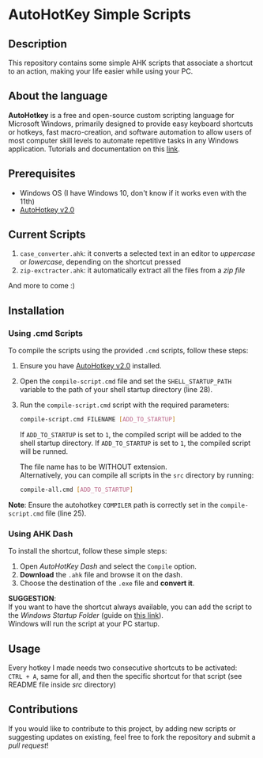 # AutoHotKey Simple Scripts

## Description
This repository contains some simple AHK scripts that associate a shortcut to an action, making your life easier while using your PC.

## About the language
**AutoHotkey** is a free and open-source custom scripting language for Microsoft Windows, primarily designed to provide easy keyboard shortcuts or hotkeys, fast macro-creation, and software automation to allow users of most computer skill levels to automate repetitive tasks in any Windows application. Tutorials and documentation on this [link](https://www.autohotkey.com/docs/v2/).

## Prerequisites
- Windows OS (I have Windows 10, don't know if it works even with the 11th)
- [AutoHotkey v2.0](https://www.autohotkey.com/download/)

## Current Scripts
1. `case_converter.ahk`: it converts a selected text in an editor to *uppercase* or *lowercase*, depending on the shortcut pressed
2. `zip-exctracter.ahk`: it automatically extract all the files from a *zip file*
   
And more to come :)

## Installation
### Using .cmd Scripts
To compile the scripts using the provided `.cmd` scripts, follow these steps:
1. Ensure you have [AutoHotkey v2.0](https://www.autohotkey.com/download/) installed.
2. Open the `compile-script.cmd` file and set the `SHELL_STARTUP_PATH` variable to the path of your shell startup directory (line 28).
3. Run the `compile-script.cmd` script with the required parameters:
    ```sh
    compile-script.cmd FILENAME [ADD_TO_STARTUP]
    ```
    If `ADD_TO_STARTUP` is set to `1`, the compiled script will be added to the shell startup directory.
    If `ADD_TO_STARTUP` is set to `1`, the compiled script will be runned.

    The file name has to be WITHOUT extension.  
    Alternatively, you can compile all scripts in the `src` directory by running:
    ```sh
    compile-all.cmd [ADD_TO_STARTUP]
    ```

**Note**: Ensure the autohotkey `COMPILER` path is correctly set in the `compile-script.cmd` file (line 25).

### Using AHK Dash
To install the shortcut, follow these simple steps:
1. Open *AutoHotKey Dash* and select the `Compile` option.
2. **Download** the `.ahk` file and browse it on the dash.
3. Choose the destination of the `.exe` file and **convert it**.


**SUGGESTION**:  
 If you want to have the shortcut always available, you can add the script to the *Windows Startup Folder* (guide on [this link](https://www.dell.com/support/kbdoc/en-us/000124550/how-to-add-app-to-startup-in-windows-10#:~:text=Add%20apps%20to%20startup%20in%20Windows%2010.&text=In%20the%20Run%20command%20field,key%20to%20open%20Startup%20folder.&text=Copy%20and%20paste%20the%20app,app%20is%20added%20to%20startup.)).  
Windows will run the script at your PC startup.

## Usage
Every hotkey I made needs two consecutive shortcuts to be activated:  
`CTRL + A`, same for all, and then the specific shortcut for that script (see README file inside *src* directory)

## Contributions
If you would like to contribute to this project, by adding new scripts or suggesting updates on existing, feel free to fork the repository and submit a *pull request*!
